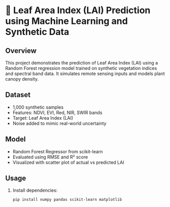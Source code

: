# 🌿 Leaf Area Index (LAI) Prediction using Machine Learning and Synthetic Data

## Overview
This project demonstrates the prediction of Leaf Area Index (LAI) using a Random Forest regression model trained on synthetic vegetation indices and spectral band data. It simulates remote sensing inputs and models plant canopy density.

## Dataset
- 1,000 synthetic samples
- Features: NDVI, EVI, Red, NIR, SWIR bands
- Target: Leaf Area Index (LAI)
- Noise added to mimic real-world uncertainty

## Model
- Random Forest Regressor from scikit-learn
- Evaluated using RMSE and R² score
- Visualized with scatter plot of actual vs predicted LAI

## Usage
1. Install dependencies:
   ```bash
   pip install numpy pandas scikit-learn matplotlib
